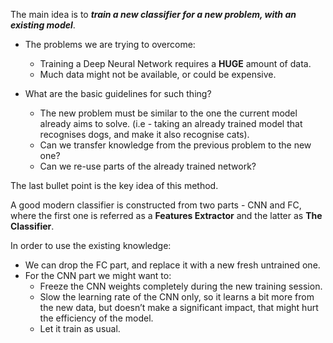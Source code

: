 The main idea is to ***train a new classifier for a new problem, with an existing model***. 

- The problems we are trying to overcome:
	- Training a Deep Neural Network requires a **HUGE** amount of data.
	- Much data might not be available, or could be expensive.

- What are the basic guidelines for such thing?
	- The new problem must be similar to the one the current model already aims to solve. (i.e - taking an already trained model that recognises dogs, and make it also recognise cats).
	- Can we transfer knowledge from the previous problem to the new one?
	- Can we re-use parts of the already trained network?

The last bullet point is the key idea of this method. 

A good modern classifier is constructed from two parts - CNN and FC, where the first one is referred as a **Features Extractor** and the latter as **The Classifier**.

In order to use the existing knowledge:  
- We can drop the FC part, and replace it with a new fresh untrained one. 
- For the CNN part we might want to:
	- Freeze the CNN weights completely during the new training session.
	- Slow the learning rate of the CNN only, so it learns a bit more from the new data, but doesn’t make a significant impact, that might hurt the efficiency of the model.
	- Let it train as usual.